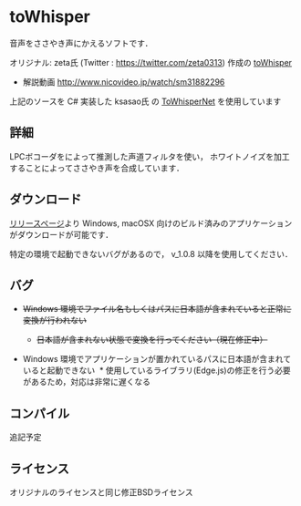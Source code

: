 toWhisper
=========

音声をささやき声にかえるソフトです．

オリジナル: zeta氏 (Twitter : https://twitter.com/zeta0313) 作成の [toWhisper](https://github.com/zeta-chicken/toWhisper)

- 解説動画 http://www.nicovideo.jp/watch/sm31882296

上記のソースを C# 実装した ksasao氏 の [ToWhisperNet](https://github.com/ksasao/toWhisper) を使用しています


## 詳細

LPCボコーダをによって推測した声道フィルタを使い，
ホワイトノイズを加工することによってささやき声を合成しています．

## ダウンロード

[リリースページ](https://github.com/yamachu/toWhisper/releases)より Windows, macOSX 向けのビルド済みのアプリケーションがダウンロードが可能です．

特定の環境で起動できないバグがあるので， v_1.0.8 以降を使用してください．

## バグ

* ~~Windows 環境でファイル名もしくはパスに日本語が含まれていると正常に変換が行われない~~
  * ~~日本語が含まれない状態で変換を行ってください（現在修正中）~~
  
* Windows 環境でアプリケーションが置かれているパスに日本語が含まれていると起動できない
  * 使用しているライブラリ(Edge.js)の修正を行う必要があるため，対応は非常に遅くなる

## コンパイル

追記予定

## ライセンス

オリジナルのライセンスと同じ修正BSDライセンス
